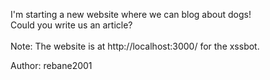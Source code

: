 I'm starting a new website where we can blog about dogs!<br />
Could you write us an article?<br />
<br />
Note: The website is at http://localhost:3000/ for the xssbot.

Author: rebane2001